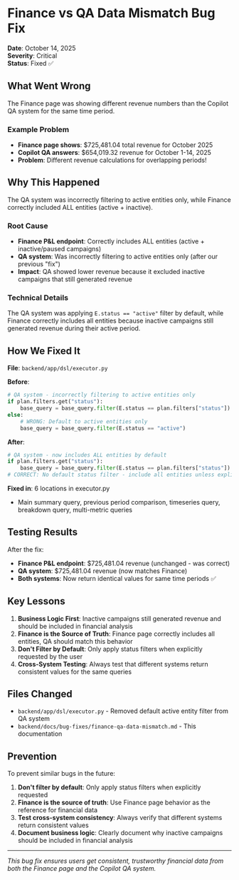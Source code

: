 # Finance vs QA Data Mismatch Bug Fix

**Date**: October 14, 2025  
**Severity**: Critical  
**Status**: Fixed ✅

## What Went Wrong

The Finance page was showing different revenue numbers than the Copilot QA system for the same time period.

### Example Problem
- **Finance page shows**: $725,481.04 total revenue for October 2025
- **Copilot QA answers**: $654,019.32 revenue for October 1-14, 2025
- **Problem**: Different revenue calculations for overlapping periods! 

## Why This Happened

The QA system was incorrectly filtering to active entities only, while Finance correctly included ALL entities (active + inactive).

### Root Cause
- **Finance P&L endpoint**: Correctly includes ALL entities (active + inactive/paused campaigns)
- **QA system**: Was incorrectly filtering to active entities only (after our previous "fix")
- **Impact**: QA showed lower revenue because it excluded inactive campaigns that still generated revenue

### Technical Details
The QA system was applying `E.status == "active"` filter by default, while Finance correctly includes all entities because inactive campaigns still generated revenue during their active period.

## How We Fixed It

**File**: `backend/app/dsl/executor.py`

**Before**:
```python
# QA system - incorrectly filtering to active entities only
if plan.filters.get("status"):
    base_query = base_query.filter(E.status == plan.filters["status"])
else:
    # WRONG: Default to active entities only
    base_query = base_query.filter(E.status == "active")
```

**After**:
```python
# QA system - now includes ALL entities by default
if plan.filters.get("status"):
    base_query = base_query.filter(E.status == plan.filters["status"])
# CORRECT: No default status filter - include all entities unless explicitly filtered
```

**Fixed in**: 6 locations in executor.py
- Main summary query, previous period comparison, timeseries query, breakdown query, multi-metric queries

## Testing Results

After the fix:
- **Finance P&L endpoint**: $725,481.04 revenue (unchanged - was correct)
- **QA system**: $725,481.04 revenue (now matches Finance)
- **Both systems**: Now return identical values for same time periods ✅

## Key Lessons

1. **Business Logic First**: Inactive campaigns still generated revenue and should be included in financial analysis
2. **Finance is the Source of Truth**: Finance page correctly includes all entities, QA should match this behavior
3. **Don't Filter by Default**: Only apply status filters when explicitly requested by the user
4. **Cross-System Testing**: Always test that different systems return consistent values for the same queries

## Files Changed

- `backend/app/dsl/executor.py` - Removed default active entity filter from QA system
- `backend/docs/bug-fixes/finance-qa-data-mismatch.md` - This documentation

## Prevention

To prevent similar bugs in the future:
1. **Don't filter by default**: Only apply status filters when explicitly requested
2. **Finance is the source of truth**: Use Finance page behavior as the reference for financial data
3. **Test cross-system consistency**: Always verify that different systems return consistent values
4. **Document business logic**: Clearly document why inactive campaigns should be included in financial analysis

---

*This bug fix ensures users get consistent, trustworthy financial data from both the Finance page and the Copilot QA system.*
